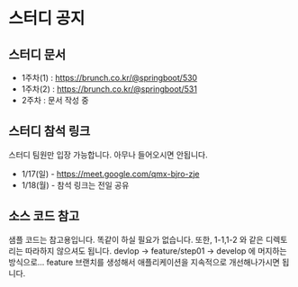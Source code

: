 # 스터디 공지



## 스터디 문서

- 1주차(1) : https://brunch.co.kr/@springboot/530
- 1주차(2) : https://brunch.co.kr/@springboot/531
- 2주차 : 문서 작성 중

## 스터디 참석 링크


스터디 팀원만 입장 가능합니다. 아무나 들어오시면 안됩니다.  


- 1/17(일) - https://meet.google.com/qmx-bjro-zje
- 1/18(월) - 참석 링크는 전일 공유


## 소스 코드 참고

샘플 코드는 참고용입니다. 똑같이 하실 필요가 없습니다. 또한, 1-1,1-2 와 같은 디렉토리는 따라하지 않으셔도 됩니다. devlop -> feature/step01 -> develop 에 머지하는 방식으로... feature 브랜치를 생성해서 애플리케이션을 지속적으로 개선해나가시면 됩니다. 
